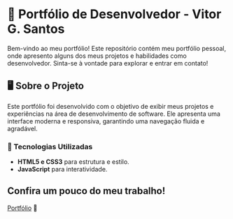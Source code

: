 # 🚀 Portfólio de Desenvolvedor - Vitor G. Santos

Bem-vindo ao meu portfólio! Este repositório contém meu portfólio pessoal, onde apresento alguns dos meus projetos e habilidades como desenvolvedor. Sinta-se à vontade para explorar e entrar em contato!  

## 🖥️ Sobre o Projeto

Este portfólio foi desenvolvido com o objetivo de exibir meus projetos e experiências na área de desenvolvimento de software. Ele apresenta uma interface moderna e responsiva, garantindo uma navegação fluida e agradável.  

### 🔹 Tecnologias Utilizadas

- **HTML5 e CSS3** para estrutura e estilo.
- **JavaScript** para interatividade.
 

## Confira um pouco do meu trabalho!
[Portfólio](https://potifolio-vitor-santos.netlify.app/) 🚀  

